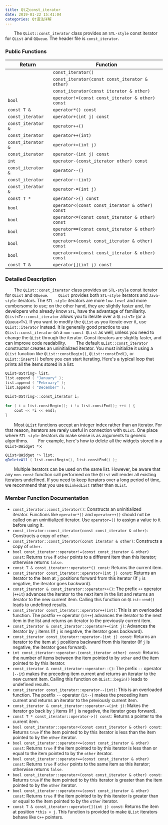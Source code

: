 ```yaml
---
title: Qt之const_iterator
date: 2019-01-22 15:41:04
categories: Qt语法详解
---
```

&emsp;&emsp;The `QList::const_iterator` class provides an `STL-style` const iterator for `QList` and `QQueue`. The header file is `const_iterator`.

### Public Functions

 Return            | Function
-------------------|---------
                   | `const_iterator()`
                   | `const_iterator(const const_iterator & other)`
                   | `const_iterator(const iterator & other)`
`bool`             | `operator!=(const const_iterator & other) const`
`const T &`        | `operator*() const`
`const_iterator`   | `operator+(int j) const`
`const_iterator &` | `operator++()`
`const_iterator`   | `operator++(int)`
`const_iterator &` | `operator+=(int j)`
`const_iterator`   | `operator-(int j) const`
`int`              | `operator-(const_iterator other) const`
`const_iterator &` | `operator--()`
`const_iterator`   | `operator--(int)`
`const_iterator &` | `operator-=(int j)`
`const T *`        | `operator->() const`
`bool`             | `operator<(const const_iterator & other) const`
`bool`             | `operator<=(const const_iterator & other) const`
`bool`             | `operator==(const const_iterator & other) const`
`bool`             | `operator>(const const_iterator & other) const`
`bool`             | `operator>=(const const_iterator & other) const`
`const T &`        | `operator[](int j) const`

### Detailed Description

&emsp;&emsp;The `QList::const_iterator` class provides an `STL-style` const iterator for `QList` and `QQueue`.
&emsp;&emsp;`QList` provides both `STL-style` iterators and `Java-style` iterators. The `STL-style` iterators are more `low-level` and more cumbersome to use; on the other hand, they are slightly faster and, for developers who already know `STL`, have the advantage of familiarity.
&emsp;&emsp;`QList<T>::const_iterator` allows you to iterate over a `QList<T>` (or a `QQueue<T>`). If you want to modify the `QList` as you iterate over it, use `QList::iterator` instead. It is generally good practice to use `QList::const_iterator` on a `non-const QList` as well, unless you need to change the `QList` through the iterator. Const iterators are slightly faster, and can improve code readability.
&emsp;&emsp;The default `QList::const_iterator` constructor creates an uninitialized iterator. You must initialize it using a `QList` function like `QList::constBegin()`, `QList::constEnd()`, or `QList::insert()` before you can start iterating. Here's a typical loop that prints all the items stored in a list:

``` cpp
QList<QString> list;
list.append ( "January" );
list.append ( "February" );
list.append ( "December" );
​
QList<QString>::const_iterator i;
​
for ( i = list.constBegin(); i != list.constEnd(); ++i ) {
    cout << *i << endl;
}
```

&emsp;&emsp;Most `QList` functions accept an integer index rather than an iterator. For that reason, iterators are rarely useful in connection with `QList`. One place where `STL-style` iterators do make sense is as arguments to generic algorithms.
&emsp;&emsp;For example, here's how to delete all the widgets stored in a `QList<QWidget *>`:

``` cpp
QList<QWidget *> list;​
qDeleteAll ( list.constBegin(), list.constEnd() );
```

&emsp;&emsp;Multiple iterators can be used on the same list. However, be aware that any `non-const` function call performed on the `QList` will render all existing iterators undefined. If you need to keep iterators over a long period of time, we recommend that you use `QLinkedList` rather than `QList`.

### Member Function Documentation

- `const_iterator::const_iterator()`: Constructs an uninitialized iterator. Functions like `operator*()` and `operator++()` should not be called on an uninitialized iterator. Use `operator=()` to assign a value to it before using it.
- `const_iterator::const_iterator(const const_iterator & other)`: Constructs a copy of `other`.
- `const_iterator::const_iterator(const iterator & other)`: Constructs a copy of `other`.
- `bool const_iterator::operator!=(const const_iterator & other) const`: Returns `true` if `other` points to a different item than this iterator; otherwise returns `false`.
- `const T & const_iterator::operator*() const`: Returns the current item.
- `const_iterator const_iterator::operator+(int j) const`: Returns an iterator to the item at `j` positions forward from this iterator (If `j` is negative, the iterator goes backward).
- `const_iterator & const_iterator::operator++()`: The prefix `++` operator (`++it`) advances the iterator to the next item in the list and returns an iterator to the new current item. Calling this function on `QList::end()` leads to undefined results.
- `const_iterator const_iterator::operator++(int)`: This is an overloaded function. The postfix `++` operator (`it++`) advances the iterator to the next item in the list and returns an iterator to the previously current item.
- `const_iterator & const_iterator::operator+=(int j)`: Advances the iterator by `j` items (If `j` is negative, the iterator goes backward).
- `const_iterator const_iterator::operator-(int j) const`: Returns an iterator to the item at `j` positions backward from this iterator (If `j` is negative, the iterator goes forward).
- `int const_iterator::operator-(const_iterator other) const`: Returns the number of items between the item pointed to by `other` and the item pointed to by this iterator.
- `const_iterator & const_iterator::operator--()`: The prefix `--` operator (`--it`) makes the preceding item current and returns an iterator to the new current item. Calling this function on `QList::begin()` leads to undefined results.
- `const_iterator const_iterator::operator--(int)`: This is an overloaded function. The postfix `--` operator (`it--`) makes the preceding item current and returns an iterator to the previously current item.
- `const_iterator & const_iterator::operator-=(int j)`: Makes the iterator go back by `j` items (If `j` is negative, the iterator goes forward).
- `const T * const_iterator::operator->() const`: Returns a pointer to the current item.
- `bool const_iterator::operator<(const const_iterator & other) const`: Returns `true` if the item pointed to by this iterator is less than the item pointed to by the `other` iterator.
- `bool const_iterator::operator<=(const const_iterator & other) const`: Returns `true` if the item pointed to by this iterator is less than or equal to the item pointed to by the `other` iterator.
- `bool const_iterator::operator==(const const_iterator & other) const`: Returns `true` if `other` points to the same item as this iterator; otherwise returns `false`.
- `bool const_iterator::operator>(const const_iterator & other) const`: Returns `true` if the item pointed to by this iterator is greater than the item pointed to by the `other` iterator.
- `bool const_iterator::operator>=(const const_iterator & other) const`: Returns `true` if the item pointed to by this iterator is greater than or equal to the item pointed to by the `other` iterator.
- `const T & const_iterator::operator[](int j) const`: Returns the item at position `*this + j`. This function is provided to make `QList` iterators behave like `C++` pointers.